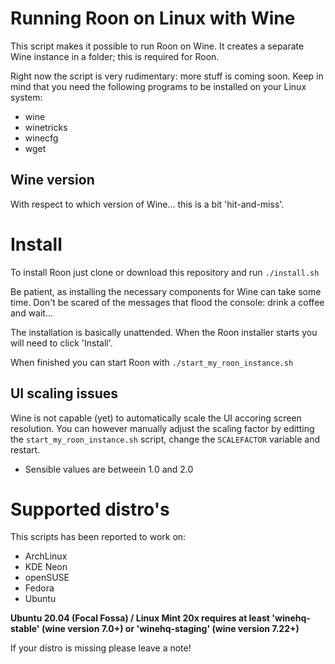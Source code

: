 # Running Roon on Linux with Wine

This script makes it possible to run Roon on Wine. It creates a separate Wine instance in a folder; this is required for Roon.

Right now the script is very rudimentary: more stuff is coming soon. Keep in mind that you need the following programs to be installed on your Linux system:

* wine
* winetricks
* winecfg
* wget

## Wine version

With respect to which version of Wine... this is a bit 'hit-and-miss'. 

# Install 
To install Roon just clone or download this repository and run <code>./install.sh</code>

Be patient, as installing the necessary components for Wine can take some time. Don't be scared of the messages that flood the console: drink a coffee and wait...

The installation is basically unattended. When the Roon installer starts you will need to click 'Install'.

When finished you can start Roon with <code>./start_my_roon_instance.sh</code>

## UI scaling issues
Wine is not capable (yet) to automatically scale the UI accoring screen resolution.
You can however manually adjust the scaling factor by editting the <code>start_my_roon_instance.sh</code> script, change the <code>SCALEFACTOR</code> variable and restart.
* Sensible values are betweein 1.0 and 2.0

# Supported distro's
This scripts has been reported to work on:

* ArchLinux
* KDE Neon
* openSUSE
* Fedora
* Ubuntu

<b> Ubuntu 20.04 (Focal Fossa) / Linux Mint 20x requires at least 'winehq-stable' (wine version 7.0+) or 'winehq-staging' (wine version 7.22+) </b>

If your distro is missing please leave a note!
